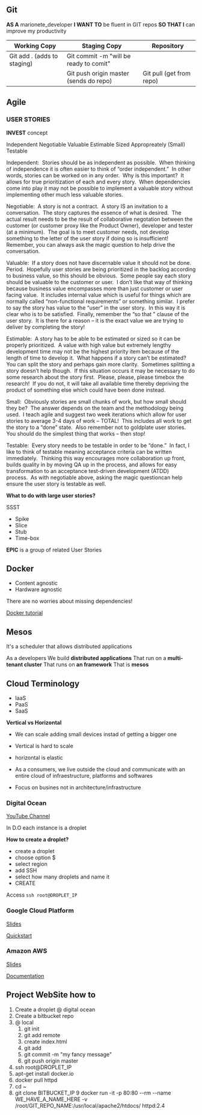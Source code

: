 ## Git

**AS A** marionete_developer
**I WANT TO** be fluent in GIT repos
**SO THAT I** can improve my productivity

| Working Copy                | Staging Copy                           | Repository               |
|-----------------------------|----------------------------------------|--------------------------|
| Git add . (adds to staging) | Git commit -m "will be ready to comit" |                          |
|                             | Git push origin master (sends do repo) | Git pull (get from repo) |

## Agile

### USER STORIES
 
**INVEST** concept

Independent
Negotiable
Valuable
Estimable
Sized Appropreately (Small)
Testable

Independent:  Stories should be as independent as possible.  When thinking of independence it is often easier to think of
“order independent.”  In other words, stories can be worked on in any order.  Why is this important?  It allows for true
prioritization of each and every story.  When dependencies come into play it may not be possible to implement a valuable
story without implementing other much less valuable stories.

Negotiable:  A story is not a contract.  A story IS an invitation to a conversation.  The story captures the essence of what
is desired.  The actual result needs to be the result of collaborative negotation between the customer (or customer proxy
like the Product Owner), developer and tester (at a minimum).  The goal is to meet customer needs, not develop something to
the letter of the user story if doing so is insufficient!  Remember, you can always ask the magic question to help drive the
conversation.

Valuable:  If a story does not have discernable value it should not be done.  Period.  Hopefully user stories are being
prioritized in the backlog according to business value, so this should be obvious.  Some people say each story should be
valuable to the customer or user.  I don’t like that way of thinking because business value encompasses more than just
customer or user facing value.  It includes internal value which is useful for things which are normally called
“non-functional requirements” or something similar.  I prefer to say the story has value to the “user” in the user story.  In
this way it is clear who is to be satisfied.  Finally, remember the “so that <value>” clause of the user story.  It is there
for a reason – it is the exact value we are trying to deliver by completing the story!

Estimable:  A story has to be able to be estimated or sized so it can be properly prioritized.  A value with high value but
extremely lengthy development time may not be the highest priority item because of the length of time to develop it.  What
happens if a story can’t be estimated?  You can split the story and perhaps gain more clarity.  Sometimes splitting a story
doesn’t help though.  If this situation occurs it may be necessary to do some research about the story first.  Please,
please, please timebox the research!  If you do not, it will take all available time thereby depriving the product of
something else which could have been done instead.

Small:  Obviously stories are small chunks of work, but how small should they be?  The answer depends on the team and the
methodology being used.  I teach agile and suggest two week iterations which allow for user stories to average 3-4 days of
work – TOTAL!  This includes all work to get the story to a “done” state.  Also remember not to goldplate user stories.  You
should do the simplest thing that works – then stop!

Testable:  Every story needs to be testable in order to be “done.”  In fact, I like to think of testable meaning acceptance
criteria can be written immediately.  Thinking this way encourages more collaboration up front, builds quality in by moving
QA up in the process, and allows for easy transformation to an acceptance test-driven development (ATDD) process.  As with
negotiable above, asking the magic questioncan help ensure the user story is testable as well.


**What to do with large user stories?**

SSST

* Spike
* Slice
* Stub
* Time-box


**EPIC** is a group of related User Stories

## Docker
* Content agnostic
* Hardware agnostic
	
There are no worries about missing dependencies!

[Docker tutorial](https://docs.docker.com/engine/tutorials/dockerizing/)


## Mesos
It's  a scheduler that allows distributed applications

As a developers
We build **distributed applications**
That run on a **multi-tenant cluster**
That runs on **an framework**
That is **mesos**

## Cloud Terminology

* IaaS
* PaaS
* SaaS

**Vertical vs Horizontal**

* We can scale adding small devices instad of getting a bigger one
* Vertical is hard to scale
* horizontal is elastic

* As a consumers, we live outside the cloud and communicate with an entire cloud of infraestructure, platforms and softwares 
* Focus on busines not in architecture/infrastructure

### Digital Ocean

[YouTube Channel](https://www.youtube.com/user/DigitalOceanVideos)

In D.O each instance is a droplet

**How to create a droplet?**
* create a droplet
* choose option $
* select region
* add SSH
* select how many droplets and name it
* CREATE

Access 
`ssh root@DROPLET_IP`

### Google Cloud Platform

[Slides](http://pt.slideshare.net/kpbird/understanding-cloud-with-google-cloud-platform)

[Quickstart](https://cloud.google.com/compute/docs/quickstarts)

### Amazon AWS

[Slides](http://www.slideshare.net/AmazonWebServices/introduction-to-amazon-web-services-7708257)

[Documentation](https://aws.amazon.com/documentation/)

## Project WebSite how to

1. Create a droplet @ digital ocean
2. Create a bitbucket repo
3. @ local
    1. git init
    2. git add remote <bitbucket address>
    3. create index.html
    4. git add
    5. git commit -m "my fancy message"
    6. git push origin master
4. ssh root@DROPLET_IP
5. apt-get install docker.io
6. docker pull httpd
7. cd ~
8. git clone BITBUCKET_IP
9 docker run -it -p 80:80 --rm --name WE_HAVE_A_NAME_HERE -v /root/GIT_REPO_NAME:/usr/local/apache2/htdocs/ httpd:2.4
